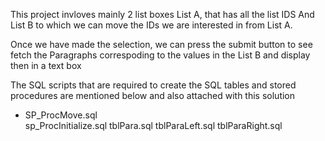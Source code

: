 This project invloves mainly 2 list boxes List A, that has all the list IDS 
And List B to which we can move the IDs we are interested in from List A.

Once we have made the selection, we can press the submit button to see fetch
the Paragraphs correspoding to the values in the List B and display then in a text box



The SQL scripts that are required to create the SQL tables and stored procedures are mentioned below and also attached with this solution

<ul>
<li>SP_ProcMove.sql	</li>
sp_ProcInitialize.sql
tblPara.sql
tblParaLeft.sql
tblParaRight.sql
</ul>
